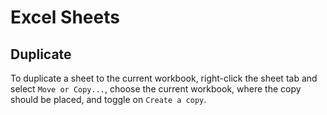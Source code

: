 # Excel Sheets

## Duplicate

To duplicate a sheet to the current workbook, right-click the sheet tab and select `Move or Copy...`, choose the current workbook, where the copy should be placed, and toggle on `Create a copy`.
